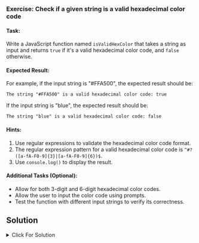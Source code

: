 ### Exercise: Check if a given string is a valid hexadecimal color code

#### Task:
Write a JavaScript function named `isValidHexColor` that takes a string as input and returns `true` if it's a valid hexadecimal color code, and `false` otherwise.

#### Expected Result:
For example, if the input string is "#FFA500", the expected result should be:
```
The string "#FFA500" is a valid hexadecimal color code: true
```
If the input string is "blue", the expected result should be:
```
The string "blue" is a valid hexadecimal color code: false
```

#### Hints:
1. Use regular expressions to validate the hexadecimal color code format.
2. The regular expression pattern for a valid hexadecimal color code is `^#?([a-fA-F0-9]{3}|[a-fA-F0-9]{6})$`.
3. Use `console.log()` to display the result.

#### Additional Tasks (Optional):
- Allow for both 3-digit and 6-digit hexadecimal color codes.
- Allow the user to input the color code using prompts.
- Test the function with different input strings to verify its correctness.

## Solution

<details>
  <summary>Click For Solution</summary>

```JS
const  isValidHexColor = (hexColor) => {
  const hexRegex = /^#([A-Fa-f0-9]{3}){1,2}$/;
  return hexRegex.test(hexColor);
}

console.log(isValidHexColor("#FFA500")); // Output true

```

[Previous Exercise](../16/README.md) | [Index](../../README.md) | [Next Exercise](../18/README.md)